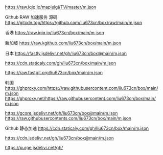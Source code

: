  https://raw.iqiq.io/maplelgj/TV/master/m.json




Github RAW 加速服务
源码 https://gitcdn.top/https://github.com/liu673cn/box/raw/main/m.json  

香港 https://raw.iqiq.io/liu673cn/box/main/m.json 

新加坡 https://raw.kgithub.com/liu673cn/box/main/m.json 

日本
https://fastly.jsdelivr.net/gh/liu673cn/box@main/m.json

https://cdn.staticaly.com/gh/liu673cn/box/main/m.json

https://raw.fastgit.org/liu673cn/box/main/m.json

韩国
https://ghproxy.com/https://raw.githubusercontent.com/liu673cn/box/main/m.json
https://ghproxy.net/https://raw.githubusercontent.com/liu673cn/box/main/m.json

https://gcore.jsdelivr.net/gh/liu673cn/box@main/m.json
https://raw.githubusercontents.com/liu673cn/box/main/m.json

Github 静态加速
https://cdn.staticaly.com/gh/liu673cn/box/main/m.json

https://cdn.jsdelivr.net/gh/liu673cn/box@main/m.json

https://purge.jsdelivr.net/gh/
